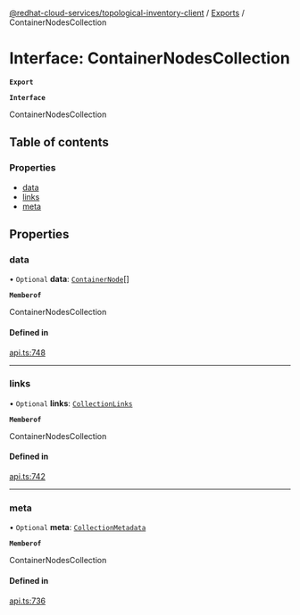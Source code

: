 [@redhat-cloud-services/topological-inventory-client](../README.md) / [Exports](../modules.md) / ContainerNodesCollection

# Interface: ContainerNodesCollection

**`Export`**

**`Interface`**

ContainerNodesCollection

## Table of contents

### Properties

- [data](ContainerNodesCollection.md#data)
- [links](ContainerNodesCollection.md#links)
- [meta](ContainerNodesCollection.md#meta)

## Properties

### data

• `Optional` **data**: [`ContainerNode`](ContainerNode.md)[]

**`Memberof`**

ContainerNodesCollection

#### Defined in

[api.ts:748](https://github.com/RedHatInsights/javascript-clients/blob/master/packages/topological-inventory/api.ts#L748)

___

### links

• `Optional` **links**: [`CollectionLinks`](CollectionLinks.md)

**`Memberof`**

ContainerNodesCollection

#### Defined in

[api.ts:742](https://github.com/RedHatInsights/javascript-clients/blob/master/packages/topological-inventory/api.ts#L742)

___

### meta

• `Optional` **meta**: [`CollectionMetadata`](CollectionMetadata.md)

**`Memberof`**

ContainerNodesCollection

#### Defined in

[api.ts:736](https://github.com/RedHatInsights/javascript-clients/blob/master/packages/topological-inventory/api.ts#L736)
